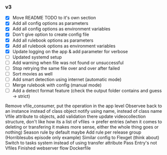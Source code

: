 ### v3

- [x] Move README TODO to it's own section
- [x] Add all config options as parameters
- [x] Add all config options as environment variables
- [x] Don't give option to create config file
- [x] Add all rulebook options as parameters
- [x] Add all rulebook options as environment variables
- [x] Update logging on the app & add parameter for verbose
- [ ] Updated systemd setup
- [ ] Add warning when file was not found or unsuccessful
- [ ] Stop retrying the same file over and over after failed
- [ ] Sort movies as well
- [ ] Add smart detection using internet (automatic mode)
- [ ] Merge rulebook with config (manual mode)
- [ ] Add a detect format feature (check the output folder contains and guess -> strict)

Remove vfile_consumer, put the operation in the app level
Observee back to an instance instead of class object
notify using name, instead of class name
Vfile attribute to objects, add validation there
update videocollection structure, don't like how its a list of vfiles -> prefer entries (when it comes to deleting or transfering it makes more sense, either the whole thing goes or nothing)
Season rule by default maybe
Add rule per release group (Horriblesubs episode only example)
Similar config to Flexget (think about)
Switch to tasks system instead of using transfer attribute
Pass Entry's not Vfiles
Finished webserver flow
Dockerfile